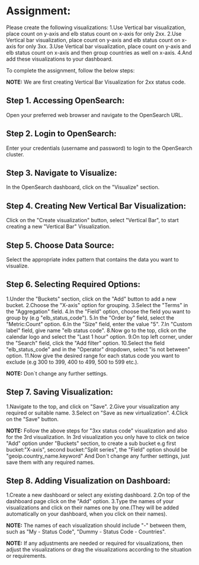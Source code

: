 # Assignment:

Please create the following visualizations:
1.Use Vertical bar visualization, place count on y-axis and elb status count on x-axis for only 2xx.
2.Use Vertical bar visualization, place count on y-axis and elb status count on x-axis for only 3xx.
3.Use Vertical bar visualization, place count on y-axis and elb status count on x-axis and then group countries as well on x-axis.
4.And add these visualizations to your dashboard.

To complete the assignment, follow the below steps:


**NOTE:** We are first creating Vertical Bar Visualization for 2xx status code.


## Step 1. Accessing OpenSearch:

 Open your preferred web browser and navigate to the OpenSearch URL.
    
    
## Step 2. Login to OpenSearch:

Enter your credentials (username and password) to login to the OpenSearch cluster.


## Step 3. Navigate to Visualize:

In the OpenSearch dashboard, click on the "Visualize" section.


## Step 4. Creating New Vertical Bar Visualization:

Click on the "Create visualization" button, select "Vertical Bar", to start creating a new "Vertical Bar" Visualization.


## Step 5. Choose Data Source:

Select the appropriate index pattern that contains the data you want to visualize.
        
    
## Step 6. Selecting Required Options:

1.Under the "Buckets" section, click on the "Add" button to add a new bucket.
2.Choose the "X-axis" option for grouping.
3.Select the "Terms" in the "Aggregation" field.
4.In the "Field" option, choose the field you want to group by (e.g "elb_status_code").
5.In the "Order by" field, select the "Metric:Count" option.
6.In the "Size" field, enter the value "5".
7.In "Custom label" field, give name "elb status code".
8.Now go to the top, click on the calendar logo and select the "Last 1 hour" option.
9.On top left corner, under the "Search" field, click the "Add filter" option.
10.Select the field "elb_status_code" and in the "Operator" dropdown, select "is not between" option.
11.Now give the desired range for each status code you want to exclude (e.g 300 to 399, 400 to 499, 500 to 599 etc.).
    
    	
 **NOTE:** Don`t change any further settings.  
	 
	 
## Step 7. Saving Visualization:
    
1.Navigate to the top, and click on "Save".
2.Give your visualization any required or suitable name.
3.Select on "Save as new virtualization".
4.Click on the "Save" button.
    
    
 **NOTE:** Follow the above steps for "3xx status code" visualization and also for the 3rd visualization. In 3rd visualization you only have to click on twice "Add" option
      	under "Buckets" section,  to create a sub bucket e.g first bucket:"X-axis", second bucket:"Split series", the "Field" option should be "geoip.country_name.keyword"
      	And Don`t change any further settings, just save them with any required names.
     	 
    
## Step 8. Adding Visualization on Dashboard:
    
1.Create a new dashboard or select any existing dashboard.
2.On top of the dashboard page click on the "Add" option.
3.Type the names of your visualizations and click on their names one by one.(They will be added automatically on your dashboard, when you click on their names).
    
        	
 **NOTE:** The names of each visualization should include "-" between them, such as "My - Status Code", "Dummy - Status Code - Countries".
    
    
 **NOTE:** If any adjustments are needed or required for visualizations, then adjust the visualizations or drag the visualizations according to the situation or requirements.
    
      	 
    
	

